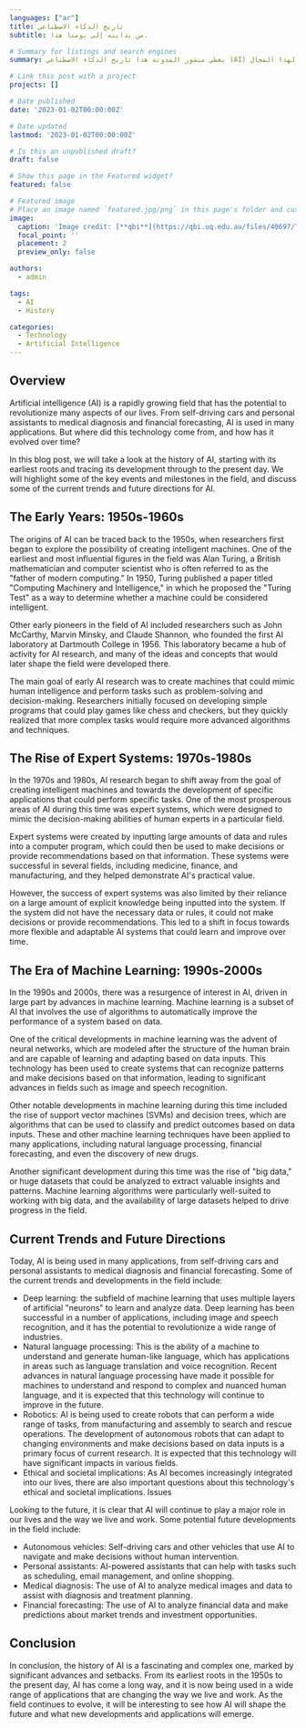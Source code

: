 ```yaml
---
languages: ["ar"]
title: تاريخ الذكاء الاصطناعي
subtitle: من بدايته إلى يومنا هذا.

# Summary for listings and search engines
summary: يغطي منشور المدونة هذا تاريخ الذكاء الاصطناعي (AI) منذ بداياته وحتى يومنا هذا. ويتضمن جدولًا زمنيًا للأحداث الرئيسية والمعالم في تطوير الذكاء الاصطناعي ، بالإضافة إلى مناقشة الاتجاهات الحالية والتوجهات المستقبلية لهذا المجال.

# Link this post with a project
projects: []

# Date published
date: '2023-01-02T00:00:00Z'

# Date updated
lastmod: '2023-01-02T00:00:00Z'

# Is this an unpublished draft?
draft: false

# Show this page in the Featured widget?
featured: false

# Featured image
# Place an image named `featured.jpg/png` in this page's folder and customize its options here.
image:
  caption: 'Image credit: [**qbi**](https://qbi.uq.edu.au/files/40697/The-Brain-Intelligent-Machines-AI-timeline.jpg)'
  focal_point: ''
  placement: 2
  preview_only: false

authors:
  - admin

tags:
  - AI
  - History

categories:
  - Technology
  - Artificial Intelligence
---
```


## Overview

Artificial intelligence (AI) is a rapidly growing field that has the potential to revolutionize many aspects of our lives. From self-driving cars and personal assistants to medical diagnosis and financial forecasting, AI is used in many applications. But where did this technology come from, and how has it evolved over time?

In this blog post, we will take a look at the history of AI, starting with its earliest roots and tracing its development through to the present day. We will highlight some of the key events and milestones in the field, and discuss some of the current trends and future directions for AI.

## The Early Years: 1950s-1960s

The origins of AI can be traced back to the 1950s, when researchers first began to explore the possibility of creating intelligent machines. One of the earliest and most influential figures in the field was Alan Turing, a British mathematician and computer scientist who is often referred to as the "father of modern computing." In 1950, Turing published a paper titled "Computing Machinery and Intelligence," in which he proposed the "Turing Test" as a way to determine whether a machine could be considered intelligent.

Other early pioneers in the field of AI included researchers such as John McCarthy, Marvin Minsky, and Claude Shannon, who founded the first AI laboratory at Dartmouth College in 1956. This laboratory became a hub of activity for AI research, and many of the ideas and concepts that would later shape the field were developed there.

The main goal of early AI research was to create machines that could mimic human intelligence and perform tasks such as problem-solving and decision-making. Researchers initially focused on developing simple programs that could play games like chess and checkers, but they quickly realized that more complex tasks would require more advanced algorithms and techniques.

## The Rise of Expert Systems: 1970s-1980s

In the 1970s and 1980s, AI research began to shift away from the goal of creating intelligent machines and towards the development of specific applications that could perform specific tasks. One of the most prosperous areas of AI during this time was expert systems, which were designed to mimic the decision-making abilities of human experts in a particular field.

Expert systems were created by inputting large amounts of data and rules into a computer program, which could then be used to make decisions or provide recommendations based on that information. These systems were successful in several fields, including medicine, finance, and manufacturing, and they helped demonstrate AI's practical value.

However, the success of expert systems was also limited by their reliance on a large amount of explicit knowledge being inputted into the system. If the system did not have the necessary data or rules, it could not make decisions or provide recommendations. This led to a shift in focus towards more flexible and adaptable AI systems that could learn and improve over time.

## The Era of Machine Learning: 1990s-2000s

In the 1990s and 2000s, there was a resurgence of interest in AI, driven in large part by advances in machine learning. Machine learning is a subset of AI that involves the use of algorithms to automatically improve the performance of a system based on data.

One of the critical developments in machine learning was the advent of neural networks, which are modeled after the structure of the human brain and are capable of learning and adapting based on data inputs. This technology has been used to create systems that can recognize patterns and make decisions based on that information, leading to significant advances in fields such as image and speech recognition.

Other notable developments in machine learning during this time included the rise of support vector machines (SVMs) and decision trees, which are algorithms that can be used to classify and predict outcomes based on data inputs. These and other machine learning techniques have been applied to many applications, including natural language processing, financial forecasting, and even the discovery of new drugs.

Another significant development during this time was the rise of "big data," or huge datasets that could be analyzed to extract valuable insights and patterns. Machine learning algorithms were particularly well-suited to working with big data, and the availability of large datasets helped to drive progress in the field.

## Current Trends and Future Directions

Today, AI is being used in many applications, from self-driving cars and personal assistants to medical diagnosis and financial forecasting. Some of the current trends and developments in the field include:

- Deep learning: the subfield of machine learning that uses multiple layers of artificial "neurons" to learn and analyze data. Deep learning has been successful in a number of applications, including image and speech recognition, and it has the potential to revolutionize a wide range of industries.
- Natural language processing: This is the ability of a machine to understand and generate human-like language, which has applications in areas such as language translation and voice recognition. Recent advances in natural language processing have made it possible for machines to understand and respond to complex and nuanced human language, and it is expected that this technology will continue to improve in the future.
- Robotics: AI is being used to create robots that can perform a wide range of tasks, from manufacturing and assembly to search and rescue operations. The development of autonomous robots that can adapt to changing environments and make decisions based on data inputs is a primary focus of current research. It is expected that this technology will have significant impacts in various fields.
- Ethical and societal implications: As AI becomes increasingly integrated into our lives, there are also important questions about this technology's ethical and societal implications. Issues

Looking to the future, it is clear that AI will continue to play a major role in our lives and the way we live and work. Some potential future developments in the field include:

- Autonomous vehicles: Self-driving cars and other vehicles that use AI to navigate and make decisions without human intervention.
- Personal assistants: AI-powered assistants that can help with tasks such as scheduling, email management, and online shopping.
- Medical diagnosis: The use of AI to analyze medical images and data to assist with diagnosis and treatment planning.
- Financial forecasting: The use of AI to analyze financial data and make predictions about market trends and investment opportunities.

## Conclusion

In conclusion, the history of AI is a fascinating and complex one, marked by significant advances and setbacks. From its earliest roots in the 1950s to the present day, AI has come a long way, and it is now being used in a wide range of applications that are changing the way we live and work. As the field continues to evolve, it will be interesting to see how AI will shape the future and what new developments and applications will emerge.